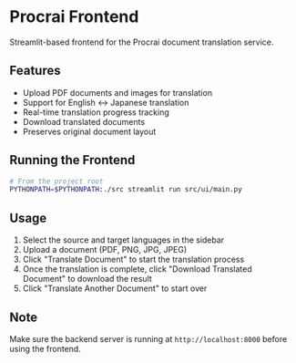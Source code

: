 # Procrai Frontend

Streamlit-based frontend for the Procrai document translation service.

## Features

- Upload PDF documents and images for translation
- Support for English ↔ Japanese translation
- Real-time translation progress tracking
- Download translated documents
- Preserves original document layout

## Running the Frontend

```bash
# From the project root
PYTHONPATH=$PYTHONPATH:./src streamlit run src/ui/main.py
```

## Usage

1. Select the source and target languages in the sidebar
2. Upload a document (PDF, PNG, JPG, JPEG)
3. Click "Translate Document" to start the translation process
4. Once the translation is complete, click "Download Translated Document" to download the result
5. Click "Translate Another Document" to start over

## Note

Make sure the backend server is running at `http://localhost:8000` before using the frontend.
